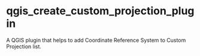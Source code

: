 # qgis_create_custom_projection_plugin
A QGIS plugin that helps to add Coordinate Reference System to Custom Projection list.
